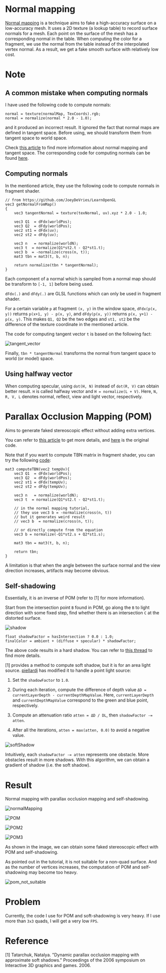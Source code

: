 # Normal mapping

[Normal mapping](https://en.wikipedia.org/wiki/Normal_mapping) is a technique aims to fake a high-accuracy surface on a low-accuracy mesh.
It uses a 2D texture (a lookup table) to record surface normals for a mesh.
Each point on the surface of the mesh has a corresponding normal in the table.
When computing the color for a fragment,
we use the normal from the table instead of the interpolated vertex normal.
As a result, we get a fake smooth surface with relatively low cost.

# Note

## A common mistake when computing normals

I have used the following code to compute normals:

```
normal = texture(normalMap, TexCoords).rgb;
normal = normalize(normal * 2.0 - 1.0);
```

and it produced an incorrect result.
It ignored the fact that normal maps are defined in tangent space.
Before using, we should transform them from tangent space to world space.

Check [this article](https://learnopengl.com/Advanced-Lighting/Normal-Mapping) to find more information about normal mapping and tangent space.
The corresponding code for computing normals can be found [here](https://github.com/JoeyDeVries/LearnOpenGL/blob/master/src/6.pbr/1.2.lighting_textured/1.2.pbr.fs).

## Computing normals

In the mentioned article, they use the following code to compute normals in fragment shader.

```
// from https://github.com/JoeyDeVries/LearnOpenGL
vec3 getNormalFromMap()
{
    vec3 tangentNormal = texture(texNormal, uv).xyz * 2.0 - 1.0;

    vec3 Q1  = dFdx(worldPos);
    vec3 Q2  = dFdy(worldPos);
    vec2 st1 = dFdx(uv);
    vec2 st2 = dFdy(uv);

    vec3 n   = normalize(worldN);
    vec3 t  = normalize(Q1*st2.t - Q2*st1.t);
    vec3 b  = -normalize(cross(n, t));
    mat3 tbn = mat3(t, b, n);

    return normalize(tbn * tangentNormal);
}
```
Each component of a normal which is sampled from a normal map should be transform to `[-1, 1]` before being used.

`dFdx(.)` and `dFdy(.)` are GLSL functions which can only be used in fragment shader.

For a certain variable `p` at fragment `(x, y)` in the window space,
`dFdx(p(x, y))` returns `p(x+1, y) - p(x, y)`,
and `dFdy(p(x, y))` returns `p(x, y+1) - p(x, y)`.
This makes `Q1, Q2` be the two edges and `st1, st2` be the difference of the texture coordinate in the mentioned article.

The code for computing tangent vector `t` is based on the following fact:

![tangent_vector](./res/tangent_vector.png)

Finally, `tbn * tangentNormal` transforms the normal from tangent space to world (or model) space.  

## Using halfway vector

When computing specular, using `dot(H, N)` instead of `dot(R, V)` can obtain better result.
`H` is called halfway vector and `H = normalize(L + V)`.
Here, `N, R, V, L` denotes normal, reflect, view and light vector, respectively.

# Parallax Occlusion Mapping (POM)

Aims to generate faked stereoscopic effect without adding extra vertices.

You can refer to [this article](https://learnopengl.com/Advanced-Lighting/Parallax-Mapping) to get more details, and [here](https://github.com/JoeyDeVries/LearnOpenGL/tree/master/src/5.advanced_lighting/5.3.parallax_occlusion_mapping) is the original code.

Note that if you want to compute TBN matrix in fragment shader,
you can try the following [code](https://github.com/JoeyDeVries/LearnOpenGL/tree/master/src/5.advanced_lighting/4.normal_mapping):

```
mat3 computeTBN(vec2 tempUv){
    vec3 Q1  = dFdx(worldPos);
    vec3 Q2  = dFdy(worldPos);
    vec2 st1 = dFdx(tempUv);
    vec2 st2 = dFdy(tempUv);

    vec3 n   = normalize(worldN);
    vec3 t  = normalize(Q1*st2.t - Q2*st1.t);

    // in the normal mapping tutorial,
    // they use vec3 b = -normalize(cross(n, t))
    // but it generates weird result
    // vec3 b  = normalize(cross(n, t));

    // or directly compute from the equation
    vec3 b = normalize(-Q1*st2.s + Q2*st1.s);

    mat3 tbn = mat3(t, b, n);

    return tbn;
}
```

A limitation is that when the angle between the surface normal and the view direction increases,
artifacts may become obvious.

## Self-shadowing

Essentially, it is an inverse of POM (refer to [1] for more information).

Start from the intersection point `B` found in POM,
go along the `B` to light direction with some fixed step,
find whether there is an intersection `C` at the distorted surface.

![shadow](./res/shadow.jpg)

```
float shadowFactor = hasIntersection ? 0.0 : 1.0;
finalColor = ambient + (diffuse + specular) * shadowFactor;
```

The above code results in a hard shadow.
You can refer to [this thread](https://stackoverflow.com/questions/55089830/adding-shadows-to-parallax-occlusion-map) to find more details.

[1] provides a method to compute soft shadow,
but it is for an area light source.
[piellardj](https://github.com/piellardj/parallax-mapping/blob/master/shaders/parallax.frag)
has modified it to handle a point light source:

1. Set the `shadowFactor` to `1.0`.

2. During each iteration,
compute the difference of depth value `ΔD = currentLayerDepth - currentDepthMapValue`.
Here, `currentLayerDepth` and `currentDepthMapValue` correspond to the green and blue point, respectively.

3. Compute an attenuation ratio `atten = ΔD / DL`, then `shadowFactor -= atten`.

4. After all the iterations, `atten = max(atten, 0.0)` to avoid a negative value.

![softShadow](./res/softShadow.jpg)

Intuitively, each `shadowFactor -= atten` represents one obstacle.
More obstacles result in more shadows.
With this algorithm, we can obtain a gradient of shadow (i.e. the soft shadow).

# Result

Normal mapping with parallax occlusion mapping and self-shadowing.

![normalMapping](./result/result.jpg)

![POM](./result/result_pom.jpg)

![POM2](./result/result_pom2.jpg)

![POM3](./result/result_pom3.jpg)

As shown in the image,
we can obtain some faked stereoscopic effect with POM and self-shadowing.

As pointed out in the tutorial,
it is not suitable for a non-quad surface.
And as the number of vertices increases,
the computation of POM and self-shadowing may become too heavy.

![pom_not_suitable](./result/pom_not_suitable.jpg)

# Problem

Currently, the code I use for POM and soft-shadowing is very heavy.
If I use more than `3x3` quads, I will get a very low `FPS`.

# Reference

[1] Tatarchuk, Natalya. "Dynamic parallax occlusion mapping with approximate soft shadows." Proceedings of the 2006 symposium on Interactive 3D graphics and games. 2006.
